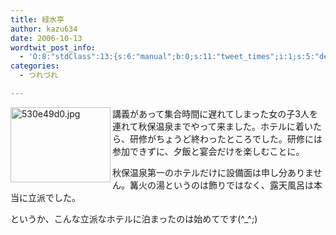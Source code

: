 ```yaml
---
title: 緑水亭
author: kazu634
date: 2006-10-13
wordtwit_post_info:
  - 'O:8:"stdClass":13:{s:6:"manual";b:0;s:11:"tweet_times";i:1;s:5:"delay";i:0;s:7:"enabled";i:1;s:10:"separation";s:2:"60";s:7:"version";s:3:"3.7";s:14:"tweet_template";b:0;s:6:"status";i:2;s:6:"result";a:0:{}s:13:"tweet_counter";i:2;s:13:"tweet_log_ids";a:1:{i:0;i:2599;}s:9:"hash_tags";a:0:{}s:8:"accounts";a:1:{i:0;s:7:"kazu634";}}'
categories:
  - つれづれ

---
```

<div class="section">
<p>
<a href="http://image.blog.livedoor.jp/simoom634/imgs/5/3/530e49d0.jpg" onclick="__gaTracker('send', 'event', 'outbound-article', 'http://image.blog.livedoor.jp/simoom634/imgs/5/3/530e49d0.jpg', '');" target="_blank"><img width="160" align="left" alt="530e49d0.jpg" src="http://image.blog.livedoor.jp/simoom634/imgs/5/3/530e49d0-s.jpg" height="120" border="0" class="pict" /></a>講義があって集合時間に遅れてしまった女の子3人を連れて秋保温泉までやって来ました。ホテルに着いたら、研修がちょうど終わったところでした。研修には参加できずに、夕飯と宴会だけを楽しむことに。
</p>
  
<p>
    秋保温泉第一のホテルだけに設備面は申し分ありません。篝火の湯というのは飾りではなく、露天風呂は本当に立派でした。
</p>
  
<p>
</p>
  
<p>
    というか、こんな立派なホテルに泊まったのは始めてです(^_^;)
</p>
</div>
